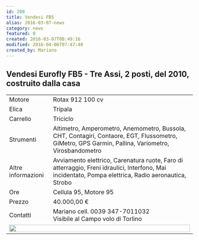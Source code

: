```yaml
---
id: 208
title: Vendesi FB5
alias: 2016-03-07-news
category: news
featured: 0
created: 2016-03-07T08:49:16
modified: 2016-04-06T07:47:40
created_by: Mariano
---
```

<h2>
 Vendesi Eurofly FB5 - Tre Assi, 2 posti, del 2010, costruito dalla casa
</h2>
<table border="0" cellpadding="5" cellspacing="1" id="autocolor">
 <tbody>
  <tr>
   <td>
    Motore
   </td>
   <td>
    Rotax 912 100 cv
   </td>
  </tr>
  <tr>
   <td>
    Elica
   </td>
   <td>
    Tripala
   </td>
  </tr>
  <tr>
   <td>
    Carrello
   </td>
   <td>
    Triciclo
   </td>
  </tr>
  <tr>
   <td>
    Strumenti
   </td>
   <td>
    Altimetro, Amperometro, Anemometro, Bussola, CHT, Contagiri, Contaore, EGT, Flussometro, GiMetro, GPS Garmin, Pallina, Variometro, Virosbandometro
   </td>
  </tr>
  <tr>
   <td>
    Altre informazioni
   </td>
   <td>
    Avviamento elettrico, Carenatura ruote, Faro di atterraggio, Freni idraulici, Interfono, Mai incidentato, Pompa elettrica, Radio aeronautica, Strobo
   </td>
  </tr>
  <tr>
   <td>
    Ore
   </td>
   <td>
    Cellula 95, Motore 95
   </td>
  </tr>
  <tr>
   <td>
    Prezzo
   </td>
   <td>
    40.000,00 €
   </td>
  </tr>
  <tr>
   <td>
    Contatti
   </td>
   <td>
    Mariano cell. 0039 347-7011032
    <br/>
    Visibile al Campo volo di Torlino
   </td>
  </tr>
  <tr>
   <td colspan="2">
    <img alt="" border="0" src="../images/stories/2016-03-07-mercatino.jpg" width="100%"/>
   </td>
  </tr>
 </tbody>
</table>
<p>
 <script type="text/javascript">
  // <![CDATA[
$(function() {
$("#autocolor tr:not(:last) td:first-child").css("background-color","#d5e6ff");
$("#autocolor tr:not(:last) td:last-child").css("background-color","#fcebd0");
});
// ]]>
 </script>
</p>
